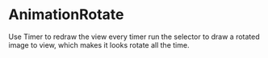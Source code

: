 AnimationRotate
===============

Use Timer to redraw the view
every timer run the selector to draw a rotated image to view,
which makes it looks rotate all the time.

